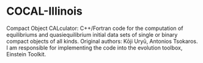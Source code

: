 # COCAL-Illinois
Compact Object CALculator: C++/Fortran code for the computation of equilibriums and quasiequilibrium initial data sets of single or binary compact objects of all kinds.  Original authors: Kōji Uryū, Antonios Tsokaros. I am responsible for implementing the code into the evolution toolbox, Einstein Toolkit.
